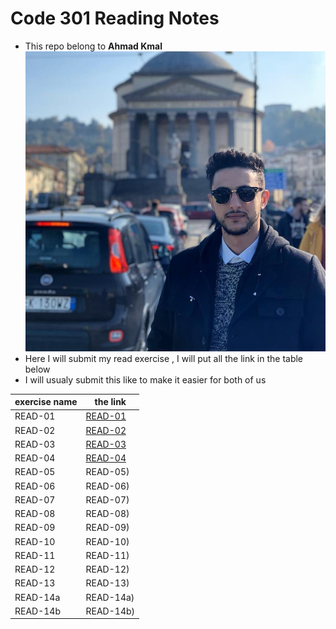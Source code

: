 # Code 301 Reading Notes
* This repo belong to **Ahmad Kmal**
![ahmad kmal](76638483_10219918505896882_4825513838591868928_n.jpg)
* Here I will submit my read exercise , I will put all the link in the table below 
* I will usualy submit this like to make it easier for both of us 


|exercise name | the link     | 
|--------------|--------------|
|READ-01      | [READ-01](https://ahmadkmal.github.io/reading-notes/READ-1)            |     
|READ-02      |  [READ-02](https://ahmadkmal.github.io/reading-notes/READ-2)           |
|READ-03      |  [READ-03](https://ahmadkmal.github.io/reading-notes/READ-3)           |
|READ-04      |  [READ-04](https://ahmadkmal.github.io/reading-notes/READ-4)           |
|READ-05      |  READ-05)           |
|READ-06      |  READ-06)           |
|READ-07      |  READ-07)           |
|READ-08      |  READ-08)           |
|READ-09      |  READ-09)           |  
|READ-10      |  READ-10)           |
|READ-11      |  READ-11)           |
|READ-12      |  READ-12)           |
|READ-13      |  READ-13)           |
|READ-14a      |  READ-14a)           |
|READ-14b      |  READ-14b)           | 
